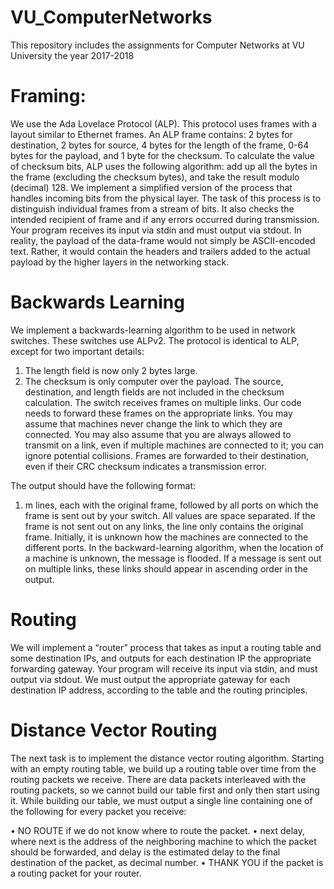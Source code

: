 # VU_ComputerNetworks

This repository includes the assignments for Computer Networks at VU University the year 2017-2018


# Framing:

We use the Ada Lovelace Protocol (ALP). This protocol uses frames with a layout similar to Ethernet frames. An ALP frame contains: 2 bytes for destination, 2 bytes for source, 4 bytes for the length of the frame, 0-64 bytes for the payload, and 1 byte for the checksum.
To calculate the value of checksum bits, ALP uses the following algorithm: add up all the bytes in the frame (excluding the checksum bytes), and take the result modulo (decimal) 128.
We implement a simplified version of the process that handles incoming bits from the physical layer. The task of this process is to distinguish individual frames from a stream of bits. It also checks the intended recipient of frame and if any errors occurred during transmission. Your program receives its input via stdin and must output via stdout.
In reality, the payload of the data-frame would not simply be ASCII-encoded text. Rather, it would contain the headers and trailers added to the actual payload by the higher layers in the networking stack.


# Backwards Learning

We implement a backwards-learning algorithm to be used in network switches. These switches use ALPv2. The protocol is identical to ALP, except for two important details:
1. The length field is now only 2 bytes large.
2. The checksum is only computer over the payload. The source, destination, and length fields are not included in the checksum calculation.
The switch receives frames on multiple links. Our code needs to forward these frames on the appropriate links. You may assume that machines never change the link to which they are connected. You may also assume that you are always allowed to transmit on a link, even if multiple machines are connected to it; you can ignore potential collisions. Frames are forwarded to their destination, even if their CRC checksum indicates a transmission error.

The output should have the following format:
1. m lines, each with the original frame, followed by all ports on which the frame is sent out by your switch. All values are space separated. If the frame is not sent out on any links, the line only contains the original frame.
Initially, it is unknown how the machines are connected to the different ports. In the backward-learning algorithm, when the location of a machine is unknown, the message is flooded. If a message is sent out on multiple links, these links should appear in ascending order in the output.


# Routing

We will implement a “router” process that takes as input a routing table and some destination IPs, and outputs for each destination IP the appropriate forwarding gateway. Your program will receive its input via stdin, and must output via stdout.
We must output the appropriate gateway for each destination IP address, according to the table and the routing principles.


# Distance Vector Routing

The next task is to implement the distance vector routing algorithm. Starting with an empty routing table, we build up a routing table over time from the routing packets we receive. There are data packets interleaved with the routing packets, so we cannot build our table first and only then start using it. While building our table, we must output a single line containing one of the following for every packet you receive:

• NO ROUTE if we do not know where to route the packet.
• next delay, where next is the address of the neighboring machine to which the packet should be forwarded,
  and delay is the estimated delay to the final destination of the packet, as decimal number.
• THANK YOU if the packet is a routing packet for your router.
